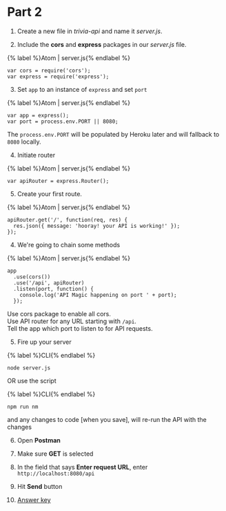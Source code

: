 # Part 2

1. Create a new file in _trivia-api_ and name it _server.js_.

2. Include the **cors** and **express** packages in our _server.js_ file.

  {% label %}Atom | server.js{% endlabel %}
  ```
  var cors = require('cors');
  var express = require('express');
  ```

3. Set `app` to an instance of `express` and set `port`

  {% label %}Atom | server.js{% endlabel %}
  ```
  var app = express();
  var port = process.env.PORT || 8080;
  ```

  The `process.env.PORT` will be populated by Heroku later and will fallback to `8080` locally.

4. Initiate router

  {% label %}Atom | server.js{% endlabel %}
  ```
  var apiRouter = express.Router();
  ```

5. Create your first route.

  {% label %}Atom | server.js{% endlabel %}
  ```
  apiRouter.get('/', function(req, res) {
    res.json({ message: 'hooray! your API is working!' });
  });
  ```

4. We're going to chain some methods

  {% label %}Atom | server.js{% endlabel %}
  ```
  app
    .use(cors())
    .use('/api', apiRouter)
    .listen(port, function() {
      console.log('API Magic happening on port ' + port);
    });
  ```

  Use cors package to enable all cors.  
  Use API router for any URL starting with `/api`.  
  Tell the app which port to listen to for API requests.

5. Fire up your server

  {% label %}CLI{% endlabel %}
  ```
  node server.js
  ```

  OR use the script

  {% label %}CLI{% endlabel %}
  ```
  npm run nm
  ```

  and any changes to code [when you save], will re-run the API with the changes

6. Open **Postman**

  1. Make sure **GET** is selected

  2. In the field that says **Enter request URL**, enter `http://localhost:8080/api`

  3. Hit **Send** button

7. [Answer key](https://github.com/KansasCityWomeninTechnology/trivia-api/tree/answer-key-part-2)
